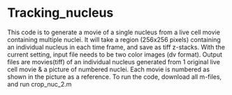 # Tracking_nucleus
This code is to generate a movie of a single nucleus from a live cell movie containing multiple nuclei.
It will take a region (256x256 pixels) containing an individual nucleus in each time frame, and save as tiff z-stacks.
With the current setting, input file needs to be two color images (dv format).
Output files are movies(tiff) of an individual nucleus generated from 1 original live cell movie & a picture of numbered nuclei.
Each movie is numbered as shown in the picture as a reference.
To run the code, download all m-files, and run crop_nuc_2.m
